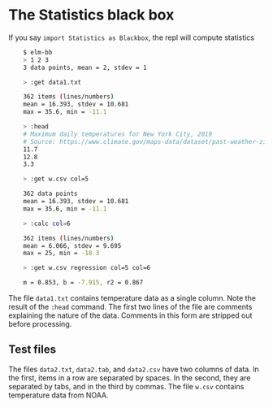 
# The Statistics black box

If you say `import Statistics as Blackbox`, the repl will compute statistics

```bash
    $ elm-bb
    > 1 2 3
    3 data points, mean = 2, stdev = 1

    > :get data1.txt

    362 items (lines/numbers)
    mean = 16.393, stdev = 10.681
    max = 35.6, min = -11.1

    > :head
    # Maximum daily temperatures for New York City, 2019
    # Source: https://www.climate.gov/maps-data/dataset/past-weather-zip-code-data-table
    11.7
    12.8
    3.3

    > :get w.csv col=5

    362 data points
    mean = 16.393, stdev = 10.681
    max = 35.6, min = -11.1

    > :calc col=6

    362 items (lines/numbers)
    mean = 6.066, stdev = 9.695
    max = 25, min = -18.3

    > :get w.csv regression col=5 col=6

    m = 0.853, b = -7.915, r2 = 0.867    
```

The file `data1.txt` contains temperature data as a single column. Note the
result of the `:head` command.  The first two lines of the
file are comments explaining the nature of the data. Comments
in this form are stripped out before processing.  

## Test files

The  files `data2.txt`, `data2.tab`, and `data2.csv` have two columns of data. In the first,
items in a row are separated by spaces.  In the second, they are separated
by tabs, and in the third by commas.  The file `w.csv` contains temperature data from NOAA.
